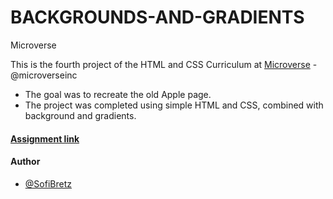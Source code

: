 # BACKGROUNDS-AND-GRADIENTS

Microverse

This is the fourth project of the HTML and CSS Curriculum at [Microverse](https://www.microverse.org/) - @microverseinc
* The goal was to recreate the old Apple page.
* The project was completed using simple HTML and CSS, combined with background and gradients.

#### [Assignment link](https://www.theodinproject.com/courses/html5-and-css3/lessons/building-with-backgrounds-and-gradients)

#### Author

* [@SofiBretz](https://github.com/SofiBretz)

